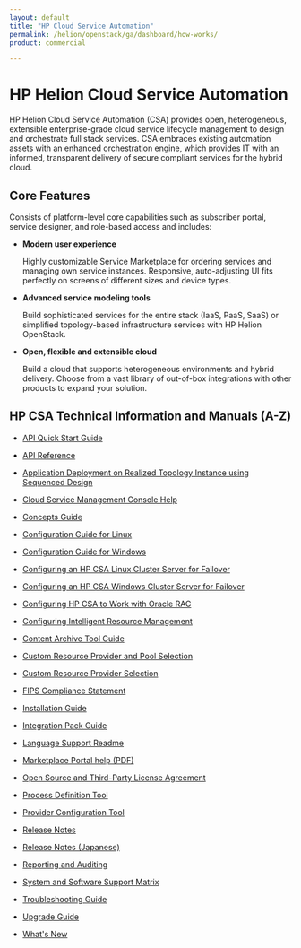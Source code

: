 ```yaml
---
layout: default
title: "HP Cloud Service Automation"
permalink: /helion/openstack/ga/dashboard/how-works/
product: commercial

---
```

<!--UNDER REVISION-->

# HP Helion Cloud Service Automation #

HP Helion Cloud Service Automation (CSA) provides open, heterogeneous, extensible enterprise-grade cloud service lifecycle management to design and orchestrate full stack services. CSA embraces existing automation assets with an enhanced orchestration engine, which provides IT with an informed, transparent delivery of secure compliant services for the hybrid cloud.

## Core Features ##

Consists of platform-level core capabilities such as subscriber portal, service designer, and role-based access and includes:

- **Modern user experience**

	Highly customizable Service Marketplace for ordering services and managing own service instances. Responsive, auto-adjusting UI fits perfectly on screens of different sizes and device types.

- **Advanced service modeling tools**

	Build sophisticated services for the entire stack (IaaS, PaaS, SaaS) or simplified topology-based infrastructure services with HP Helion OpenStack.

- **Open, flexible and extensible cloud**

	Build a cloud that supports heterogeneous environments and hybrid delivery. Choose from a vast library of out-of-box integrations with other products to expand your solution.
 
## HP CSA Technical Information and Manuals (A-Z) ##

- [API Quick Start Guide](http://support.openview.hp.com/selfsolve/document/KM01085663/binary/CSA_410_API_Quick_Start.pdf)

- [API Reference](http://support.openview.hp.com/selfsolve/document/KM01061670/binary/CSA_410_API_Reference.pdf)

- [Application Deployment on Realized Topology Instance using Sequenced Design](http://support.openview.hp.com/selfsolve/document/KM01061722/binary/CSA_410_AppDeploymentRealizedTopoOnSequencedDesigns.pdf)

- [Cloud Service Management Console Help](http://support.openview.hp.com/selfsolve/document/KM01061667/binary/CSA_410_Management_Console_Help.pdf)

- [Concepts Guide](http://support.openview.hp.com/selfsolve/document/KM01061671/binary/CSA_410_Concepts_Guide.pdf)

- [Configuration Guide for Linux](http://support.openview.hp.com/selfsolve/document/KM01061715/binary/CSA_410_Linux_Configuration_Guide.pdf)

- [Configuration Guide for Windows](http://support.openview.hp.com/selfsolve/document/KM01061716/binary/CSA_410_Win_Configuration_Guide.pdf)

- [Configuring an HP CSA Linux Cluster Server for Failover](http://support.openview.hp.com/selfsolve/document/KM01061726/binary/CSA_410_Config_Linux_Cluster_Server_Failover.pdf)

- [Configuring an HP CSA Windows Cluster Server for Failover](http://support.openview.hp.com/selfsolve/document/KM01061727/binary/CSA_410_Config_Win_Cluster_Server_Failover.pdf)

- [Configuring HP CSA to Work with Oracle RAC](http://support.openview.hp.com/selfsolve/document/KM01061723/binary/CSA_410_Oracle_RAC_Configuration.pdf)

- [Configuring Intelligent Resource Management](http://support.openview.hp.com/selfsolve/document/KM01082360/binary/CSA_410_Configuring_Intelligent_Resource_Management.pdf)

- [Content Archive Tool Guide](http://support.openview.hp.com/selfsolve/document/KM01061669/binary/CSA_410_Content_Archive_Tool.pdf)

- [Custom Resource Provider and Pool Selection](http://support.openview.hp.com/selfsolve/document/KM01082361/binary/CSA_410_CustomerResoureProvider_PoolSelection.pdf)

- [Custom Resource Provider Selection](http://support.openview.hp.com/selfsolve/document/KM01082362/binary/CSA_410_CustomerResoureProvider_Selection.pdf)

- [FIPS Compliance Statement](http://support.openview.hp.com/selfsolve/document/KM01061712/binary/CSA_410_FIPS_140-2_Compliance_Statement_Doc.pdf)

- [Installation Guide](http://support.openview.hp.com/selfsolve/document/KM01061713/binary/CSA_410_Installation_Guide.zip)

- [Integration Pack Guide](http://support.openview.hp.com/selfsolve/document/KM01061719/binary/CSA_410_IntegrationPack.pdf)

- [Language Support Readme](http://support.openview.hp.com/selfsolve/document/KM01061665/binary/CSA_410_LangSupport_Readme.pdf)

- [Marketplace Portal help (PDF)](http://support.openview.hp.com/selfsolve/document/KM01061668/binary/CSA_410_Marketplace_Portal_Help.pdf)

- [Open Source and Third-Party License Agreement](http://support.openview.hp.com/selfsolve/document/KM01061718/binary/CSA_410_OS-3rdPty-Licenses.pdf)

- [Process Definition Tool](http://support.openview.hp.com/selfsolve/document/KM01061721/binary/CSA_410_Process_Definition_Tool.pdf)

- [Provider Configuration Tool](http://support.openview.hp.com/selfsolve/document/KM01085662/binary/CSA_410_Provider_Configuration_Tool.pdf)

- [Release Notes](http://support.openview.hp.com/selfsolve/document/KM01061666/binary/CSA_410_Release_Notes.pdf)

- [Release Notes (Japanese)](http://support.openview.hp.com/selfsolve/document/KM01073005/binary/CSA_410_Release_Notes_ja.pdf)

- [Reporting and Auditing](http://support.openview.hp.com/selfsolve/document/KM01061720/binary/CSA_410_Reporting.pdf)

- [System and Software Support Matrix](http://support.openview.hp.com/selfsolve/document/KM01061724/binary/CSA_410_SupportMatrix.pdf)

- [Troubleshooting Guide](http://support.openview.hp.com/selfsolve/document/KM01061714/binary/CSA_410_Troubleshooting.pdf)

- [Upgrade Guide](http://support.openview.hp.com/selfsolve/document/KM01061717/binary/CSA_410_Upgrade_Guide.zip)

- [What's New](http://support.openview.hp.com/selfsolve/document/KM01061725/binary/CSA_410_Whats_New.pdf)

